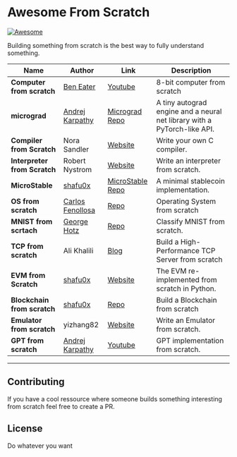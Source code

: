 # Awesome From Scratch

[![Awesome](https://awesome.re/badge.svg)](https://awesome.re)

Building something from scratch is the best way to fully understand something.


| **Name**                  | **Author**                                           | **Link**                                                                              | **Description**                                                |
|---------------------------|-----------------------------------------------------|--------------------------------------------------------------------------------------|----------------------------------------------------------------|
| **Computer from scratch**           | [Ben Eater](https://x.com/ben_eater)                    | [Youtube](https://www.youtube.com/watch?v=HyznrdDSSGM&list=PLowKtXNTBypGqImE405J2565dvjafglHU&ab_channel=BenEater)                           | 8-bit computer from scratch                           |
| **micrograd**             | [Andrej Karpathy](https://x.com/karpathy)           | [Micrograd Repo](https://github.com/karpathy/micrograd)                              | A tiny autograd engine and a neural net library with a PyTorch-like API. |
| **Compiler from Scratch** | Nora Sandler                                        | [Website](https://norasandler.com/2017/11/29/Write-a-Compiler.html)                  | Write your own C compiler.                                    |
| **Interpreter from Scratch** | Robert Nystrom                                   | [Website](https://craftinginterpreters.com/introduction.html)                        | Write an interpreter from scratch.                           |
| **MicroStable**           | [shafu0x](https://x.com/shafu0x)                    | [MicroStable Repo](https://github.com/shafu0x/MicroStable)                           | A minimal stablecoin implementation.                          |
| **OS from scratch**           | [Carlos Fenollosa](https://x.com/cfenollosa)                    | [Repo](https://github.com/cfenollosa/os-tutorial)                           | Operating System from scratch                          |
| **MNIST from scrtach**           | [George Hotz](https://x.com/realGeorgeHotz)                    | [Repo](https://github.com/geohot/ai-notebooks/blob/master/mnist_from_scratch.ipynb)                           | Classify MNIST from scratch.                          |
| **TCP from scratch**           | Ali Khalili                    | [Blog](https://hackernoon.com/how-to-build-a-high-performance-tcp-server-from-scratch)                           | Build a High-Performance TCP Server from scratch                          |
| **EVM from Scratch**      | [shafu0x](https://x.com/shafu0x)                    | [Website](https://evm-from-scratch.xyz/content/01_intro.html)                        | The EVM re-implemented from scratch in Python.                |
| **Blockchain from scratch**           | [shafu0x](https://x.com/shafu0x)                    | [Repo](https://github.com/shafu0x/blockchain-from-scratch)                           | Build a Blockchain from scratch                          |
| **Emulator from scratch**           |  yizhang82                   | [Website](https://yizhang82.dev/nes-emu-overview)                           | Write an Emulator from scratch.                          |
| **GPT from scratch**             | [Andrej Karpathy](https://x.com/karpathy)           | [Youtube](https://www.youtube.com/watch?v=kCc8FmEb1nY&ab_channel=AndrejKarpathy)                              | GPT implementation from scratch. |

---

## Contributing

If you have a cool ressource where someone builds something interesting from scratch feel free to create a PR.

## License

Do whatever you want